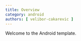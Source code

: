 ```yaml
---
title: Overview
category: android
authors: [ velibor-cakarevic ]
---
```


Welcome to the Android template.

